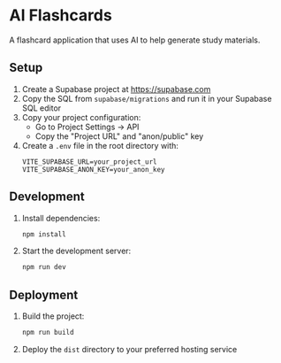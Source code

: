 # AI Flashcards

A flashcard application that uses AI to help generate study materials.

## Setup

1. Create a Supabase project at https://supabase.com
2. Copy the SQL from `supabase/migrations` and run it in your Supabase SQL editor
3. Copy your project configuration:
   - Go to Project Settings -> API
   - Copy the "Project URL" and "anon/public" key
4. Create a `.env` file in the root directory with:
   ```
   VITE_SUPABASE_URL=your_project_url
   VITE_SUPABASE_ANON_KEY=your_anon_key
   ```

## Development

1. Install dependencies:
   ```bash
   npm install
   ```

2. Start the development server:
   ```bash
   npm run dev
   ```

## Deployment

1. Build the project:
   ```bash
   npm run build
   ```

2. Deploy the `dist` directory to your preferred hosting service